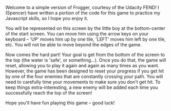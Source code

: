 Welcome to a simple version of Frogger, courtesy of the Udacity FEND!
I (Spencer) have written a portion of the code for this game to practice my
Javascript skills, so I hope you enjoy it.

You will be represented on this screen by the little boy at the bottom-center
of the start screen. You can move him using the arrow keys on your keyboard –
'UP' moves him up by one tile, 'LEFT' moves him left by one tile, etc.
You will not be able to move beyond the edges of the game.

Now comes the hard part! Your goal is get from the bottom of the screen to the
top (the water is 'safe', or something...). Once you do that, the game will
reset, allowing you to play it again and again as many times as you want.
However, the game has been designed to reset your progress if you get hit
by one of the four enemies that are constantly crossing your path. You will
need to carefully time your movements to make sure you don't get hit.
To keep things extra-interesting, a new enemy will be added each time you
successfully reach the top of the screen!

Hope you'll have fun playing this game – good luck!
